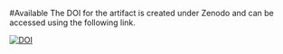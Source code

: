 #Available
The DOI for the artifact is created under Zenodo and can be accessed using the following link.

[![DOI](https://zenodo.org/badge/269506778.svg)](https://zenodo.org/badge/latestdoi/269506778)
